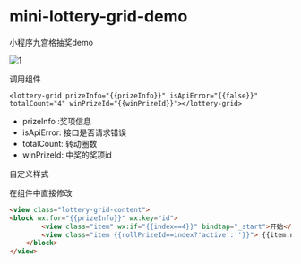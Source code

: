 # mini-lottery-grid-demo
小程序九宫格抽奖demo

![1](https://user-images.githubusercontent.com/39797843/157629310-796c09aa-f86c-44bb-ba84-794ccd3504cf.gif)

调用组件
```hxml
<lottery-grid prizeInfo="{{prizeInfo}}" isApiError="{{false}}" totalCount="4" winPrizeId="{{winPrizeId}}"></lottery-grid>
```


- prizeInfo :奖项信息 
- isApiError: 接口是否请求错误
- totalCount: 转动圈数
- winPrizeId: 中奖的奖项id

自定义样式

在组件中直接修改

```html
<view class="lottery-grid-content">
<block wx:for="{{prizeInfo}}" wx:key="id">
        <view class="item" wx:if="{{index==4}}" bindtap="_start">开始</view>
        <view class="item {{rollPrizeId==index?'active':''}}"> {{item.name}} </view>
    </block>
</view>
```
